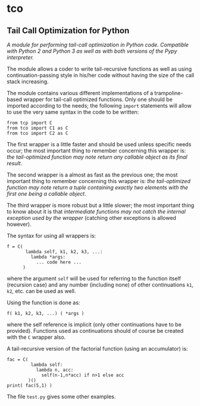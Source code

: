 # tco

## Tail Call Optimization for Python

*A module for performing tail-call optimization in Python code. Compatible with Python 2 and Python 3 as well as with both versions of the Pypy interpreter.*

The module allows a coder to write tail-recursive functions as well as using continuation-passing style in his/her code without having the size of the call stack increasing.

The module contains various different implementations of a trampoline-based wrapper for tail-call optimized functions. Only one should be imported according to the needs; the following `import` statements will allow to use the very same syntax in the code to be written:

    from tcp import C
    from tco import C1 as C
    from tco import C2 as C

The first wrapper is a little faster and should be used unless specific needs occur; the most important thing to remember concerning this wrapper is: *the tail-optimized function may note return any callable object as its final result*.

The second wrapper is a almost as fast as the previous one; the most important thing to remember concerning this wrapper is: *the tail-optimized function may note return a tuple containing exactly two elements with the first one being a callable object*.

The third wrapper is more robust but a little slower; the most important thing to know about it is that *intermediate functions may not catch the internal exception used by the wrapper* (catching other exceptions is allowed however).

The syntax for using all wrappers is:

    f = C(
           lambda self, k1, k2, k3, ...:
             lambda *args:
               ... code here ...
          )

where the argument `self` will be used for referring to the function itself (recursion case) and any number (including none) of other continuations `k1`, `k2`, etc. can be used as well.

Using the function is done as:

    f( k1, k2, k3, ...) ( *args )

where the self reference is implicit (only other continuations have to be provided). Functions used as continuations should of course be created with the `C` wrapper also.

A tail-recursive version of the factorial function (using an accumulator) is:

    fac = C(
             lambda self:
               lambda n, acc:
                 self(n-1,n*acc) if n>1 else acc
            )()
    print( fac(5,1) )

The file `test.py` gives some other examples.

